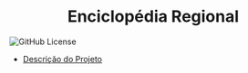 # <h1 align="center"> Enciclopédia Regional </h1>
![GitHub License](https://img.shields.io/github/license/mashape/apistatus)
* [Descrição do Projeto](#descrição-do-projeto)


